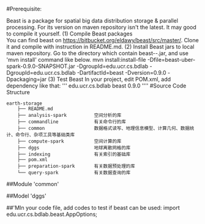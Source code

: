 


#Prerequisite:

  Beast is a package for spatial big data distribution storage & parallel processing.  For its version on maven repository isn't the latest. It may good to compile it yourself.
  (1) Compile Beast packages        
        You can find beast on https://bitbucket.org/eldawy/beast/src/master/. Clone it and compile with instruction in README.md.
  (2) Install Beast jars to local maven repository.
        Go to the directory which contain beast-*-*.jar, and use 'mvn install' command like below.
        mvn install:install-file -Dfile=beast-uber-spark-0.9.0-SNAPSHOT.jar -DgroupId=edu.ucr.cs.bdlab -DgroupId=edu.ucr.cs.bdlab -DartifactId=beast -Dversion=0.9.0 -Dpackaging=jar
    (3) Test Beast 
        In your project, edit POM.xml, add dependency like that:
'''
            <dependencies>
                <dependency>
                    <groupId>edu.ucr.cs.bdlab</groupId>
                    <artifactId>beast</artifactId>
                    <version>0.9.0</version>
                </dependency>
            </dependencies>
''''
#Source Code Structure
```
earth-storage
    ├── README.md
    ├── analysis-spark          空间分析的库
    ├── commandline             有关命令行的库
    ├── common                  数据格式读写、地理信息模型、计算几何、数据统计、命令行、杂项工具等基础类库
    ├── compute-spark           空间计算的库
    ├── dggs                    地球离散网格的库    
    ├── indexing                有关索引的基础库
    ├── pom.xml
    ├── preparation-spark       有关数据预处理的库
    └── query-spark             有关数据查询的库
```
##Module 'common'

##Model 'dggs'

##'MIn your code file, add codes to test if beast can be used: 
        import edu.ucr.cs.bdlab.beast.AppOptions;